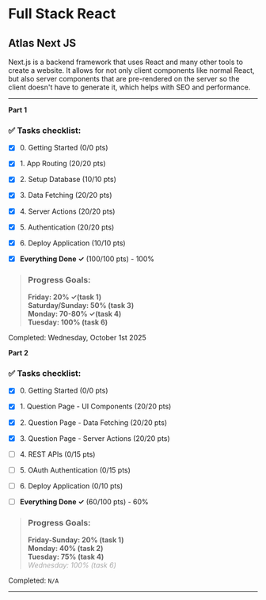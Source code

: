 # Full Stack React
## Atlas Next JS

Next.js is a backend framework that uses React and many other tools to create
a website. It allows for not only client components like normal React, but
also server components that are pre-rendered on the server so the client doesn't
have to generate it, which helps with SEO and performance.

---

**Part 1**
### ✅ Tasks checklist:
- [X] ​0. Getting Started (0/0 pts)
- [X] ​1. App Routing (20/20 pts)
- [X] ​2. Setup Database (10/10 pts)
- [X] ​3. Data Fetching (20/20 pts)
- [X] ​4. Server Actions (20/20 pts)
- [X] ​5. Authentication (20/20 pts)
- [X] ​6. Deploy Application (10/10 pts)


- [X] **Everything Done ✓** (100/100 pts) - 100%

>### Progress Goals:
><strong>Friday: 20% ✓(task 1)</strong>  
<strong>Saturday/Sunday: 50% (task 3)</strong>  
<strong>Monday: 70-80% ✓(task 4)</strong>  
<strong>Tuesday: 100% (task 6)</strong>  

Completed: Wednesday, October 1st 2025

**Part 2**
### ✅ Tasks checklist:
- [X] ​0. Getting Started (0/0 pts)
- [x] ​1. Question Page - UI Components (20/20 pts)
- [X] ​2. Question Page - Data Fetching (20/20 pts)
- [X] ​3. Question Page - Server Actions (20/20 pts)
- [ ] ​4. REST APIs (0/15 pts)
- [ ] ​5. OAuth Authentication (0/15 pts)
- [ ] ​6. Deploy Application (0/10 pts)


- [ ] **Everything Done ✓** (60/100 pts) - 60%

>### Progress Goals:
><strong>Friday-Sunday: 20% (task 1)</strong>  
<strong>Monday: 40% (task 2)</strong>  
<strong>Tuesday: 75% (task 4)</strong>  
<em style="color: darkgray;">Wednesday: 100% (task 6)</em>

Completed: `N/A`

---
